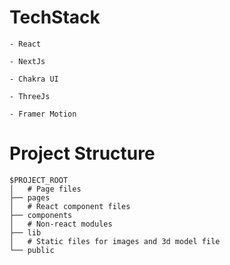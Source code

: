 # TechStack
```
- React

- NextJs

- Chakra UI

- ThreeJs

- Framer Motion
```

# Project Structure
```
$PROJECT_ROOT
│   # Page files
├── pages
│   # React component files
├── components
│   # Non-react modules
├── lib
│   # Static files for images and 3d model file
└── public
```